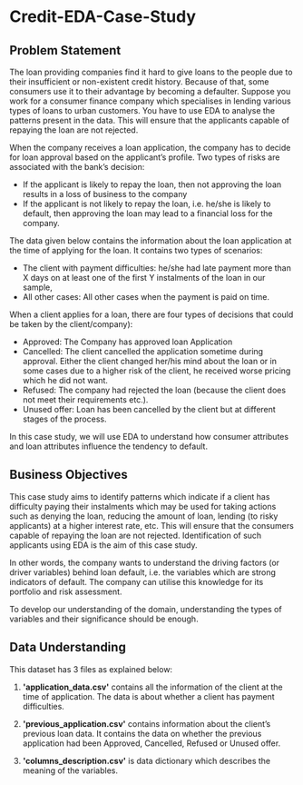 # Credit-EDA-Case-Study

## Problem Statement
The loan providing companies find it hard to give loans to the people due to their insufficient or non-existent credit history. Because of that, some consumers use it to their advantage by becoming a defaulter. Suppose you work for a consumer finance company which specialises in lending various types of loans to urban customers. You have to use EDA to analyse the patterns present in the data. This will ensure that the applicants capable of repaying the loan are not rejected.

When the company receives a loan application, the company has to decide for loan approval based on the applicant’s profile. Two types of risks are associated with the bank’s decision:

* If the applicant is likely to repay the loan, then not approving the loan results in a loss of business to the company
* If the applicant is not likely to repay the loan, i.e. he/she is likely to default, then approving the loan may lead to a financial loss for the company.

The data given below contains the information about the loan application at the time of applying for the loan. It contains two types of scenarios:

* The client with payment difficulties: he/she had late payment more than X days on at least one of the first Y instalments of the loan in our sample,
* All other cases: All other cases when the payment is paid on time.

When a client applies for a loan, there are four types of decisions that could be taken by the client/company):

* Approved: The Company has approved loan Application
* Cancelled: The client cancelled the application sometime during approval. Either the client changed her/his mind about the loan or in some cases due to a higher risk of the client, he received worse pricing which he did not want.
* Refused: The company had rejected the loan (because the client does not meet their requirements etc.).
* Unused offer:  Loan has been cancelled by the client but at different stages of the process.

In this case study, we will use EDA to understand how consumer attributes and loan attributes influence the tendency to default.

## Business Objectives
This case study aims to identify patterns which indicate if a client has difficulty paying their instalments which may be used for taking actions such as denying the loan, reducing the amount of loan, lending (to risky applicants) at a higher interest rate, etc. This will ensure that the consumers capable of repaying the loan are not rejected. Identification of such applicants using EDA is the aim of this case study.

In other words, the company wants to understand the driving factors (or driver variables) behind loan default, i.e. the variables which are strong indicators of default.  The company can utilise this knowledge for its portfolio and risk assessment.

To develop our understanding of the domain, understanding the types of variables and their significance should be enough.

## Data Understanding

This dataset has 3 files as explained below: 

1. <b>'application_data.csv'</b>  contains all the information of the client at the time of application.
The data is about whether a client has payment difficulties.

2. <b>'previous_application.csv'</b> contains information about the client’s previous loan data. It contains the data on whether the previous application had been Approved, Cancelled, Refused or Unused offer.

3. <b>'columns_description.csv'</b> is data dictionary which describes the meaning of the variables.
